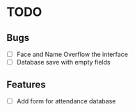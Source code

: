 # TODO

## Bugs

- [ ] Face and Name Overflow the interface
- [ ] Database save with empty fields

## Features

- [ ] Add form for attendance database
